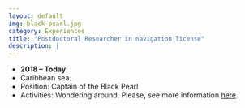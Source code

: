 ```yaml
---
layout: default
img: black-pearl.jpg
category: Experiences
title: "Postdoctoral Researcher in navigation license"
description: |
---
```


* __2018 – Today__
* Caribbean sea.
* Position: Captain of the Black Pearl
* Activities: Wondering around. Please, see more information [here](https://en.wikipedia.org/wiki/Black_Pearl).
